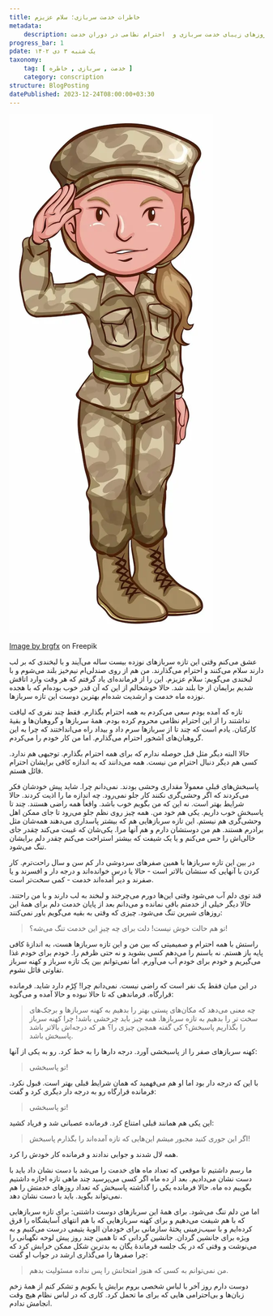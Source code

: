 ```yaml
---
title: خاطرات خدمت سربازی؛ سلام عزیزم
metadata:
    description: خاطره‌ای از روزهای زیبای خدمت سربازی و  احترام نظامی در دوران خدمت
progress_bar: 1
pdate: یک شنبه ۳ دی ۱۴۰۲    
taxonomy:
    tag: [ خدمت , سربازی , خاطره ]
    category: conscription
structure: BlogPosting
datePublished: 2023-12-24T08:00:00+03:30
---
```

![سلام عزیزم](soldier_1308-83676.webp?classes=center&loading=lazy)
<div class="align-center">
<a href="https://www.freepik.com/free-vector/soldier_23717706.htm">Image by brgfx</a> on Freepik
</div>

عشق می‌کنم وقتی این تازه سربازهای نوزده بیست ساله می‌آیند و با لبخندی که بر لب دارند سلام می‌کنند و احترام می‌گذارند. من هم از روی صندلی‌ام نیم‌خیز بلند می‌شوم و با لبخندی می‌گویم: سلام عزیزم. این را از فرمانده‌ای یاد گرفتم که هر وقت وارد اتاقش ‌شدیم برایمان از جا بلند شد. حالا خوشحالم از این که آن قدر خوب بوده‌ام که با هجده نوزده ماه خدمت و ارشدیت شده‌ام بهترین دوست این تازه سربازها.

تازه که آمده بودم سعی می‌کردم به همه احترام بگذارم. فقط چند نفری که لیاقت نداشتند را از این احترام نظامی محروم کرده بودم. همهٔ سربازها و گروهبان‌ها و بقیهٔ کارکنان. یادم است که چند تا از سربازها سرم داد و بیداد راه می‌انداختند که چرا به این گروهبان‌های آشخور احترام می‌گذارم. اما من کار خودم را می‌کردم.

حالا البته دیگر مثل قبل حوصله ندارم که برای همه احترام بگذارم. توجیهی هم ندارد. کسی هم دیگر دنبال احترام من نیست. همه می‌دانند که به اندازه کافی برایشان احترام قائل هستم.

پاسبخش‌های قبلی معمولاً مقداری وحشی بودند. نمی‌دانم چرا. شاید پیش خودشان فکر می‌کردند که اگر وحشی‌گری نکنند کار جلو نمی‌رود. چه اندازه ما را اذیت کردند. حالا شرایط بهتر است. نه این که من بگویم خوب باشد. واقعاً همه راضی هستند. چند تا پاسبخش خوب داریم. یکی هم خود من. همه چیز روی نظم جلو می‌رود تا جای ممکن اهل وحشی‌گری هم نیستم. این تازه سربازهایی هم که بیشتر پاسداری می‌دهند همه‌شان مثل برادرم هستند. هم من دوستشان دارم و هم آنها مرا. یکی‌شان که غیبت می‌کند چقدر جای خالی‌اش را حس می‌کنم و یا یک شیفت که بیشتر استراحت می‌کنم چقدر دلم برایشان تنگ می‌شود.

در بین این تازه سربازها با همین صفرهای سردوشی دار کم سن و سال راحت‌ترم. کار کردن با آنهایی که سنشان بالاتر است - حالا یا درس خوانده‌اند و درجه دار و افسرند و یا صفرند و دیر آمده‌اند خدمت - کمی سخت‌تر است.

قند توی دلم آب می‌شود وقتی این‌ها دورم می‌چرخند و لبخند به لب دارند و با من راحتند. حالا دیگر خیلی از خدمتم باقی نمانده و می‌دانم بعد از پایان خدمت دلم برای همهٔ این روزهای شیرین تنگ می‌شود. چیزی که وقتی به بقیه می‌گویم باور نمی‌کنند:

> تو هم حالت خوش نیست! دلت برای چه چیزِ این خدمت تنگ می‌شه؟!

راستش با همه احترام و صمیمیتی که بین من و این تازه سربازها هست، به اندازهٔ کافی پایه باز هستم. نه باسنم را می‌دهم کسی بشوید و نه حتی ظرفم را. خودم برای خودم غذا می‌گیریم و خودم برای خودم آب می‌آورم. اما نمی‌توانم بین یک تازه سرباز و کهنه سرباز تفاوتی قائل نشوم.

در این میان فقط یک نفر است که راضی نیست. نمی‌دانم چرا! کِرْم دارد شاید. فرمانده قرارگاه. فرماندهی که تا حالا نبوده و حالا آمده و می‌گوید:

> چه معنی می‌دهد که مکان‌های پستی بهتر را بدهیم به کهنه سربازها و برجک‌های سخت تر را بدهیم به تازه سربازها. همه چیز باید چرخشی باشد! چرا کهنه سرباز را بگذاریم پاسبخش؟ کی گفته همچین چیزی را؟ هر که درجه‌اش بالاتر باشد پاسبخش باشد.

کهنه سربازهای صفر را از پاسبخشی آورد. درجه دارها را به خط کرد. رو به یکی از آنها:

> تو پاسبخشی!

با این که درجه دار بود اما او هم می‌فهمید که همان شرایط قبلی بهتر است. قبول نکرد. فرمانده قرارگاه رو به درجه دار دیگری کرد و گفت:

> تو پاسبخشی!

این یکی هم همانند قبلی امتناع کرد. فرمانده عصبانی شد و فریاد کشید:

> اگر این جوری کنید مجبور میشم این‌هایی که تازه آمده‌اند را بگذارم پاسبخش!

همه لال شدند و جوابی ندادند و فرمانده کار خودش را کرد.

ما رسم داشتیم تا موقعی که تعداد ماه های خدمت را می‌شد با دست نشان داد باید با دست نشان می‌دادیم. بعد از ده ماه اگر کسی می‌پرسید چند ماهی تازه اجازه داشتیم بگوییم ده ماه. حالا فرمانده یکی را گذاشته پاسبخش که تعداد روزهای خدمتش را هم نمی‌تواند بگوید. باید با دست نشان دهد.

اما من دلم تنگ می‌شود. برای همهٔ این سربازهای دوست داشتنی: برای تازه سربازهایی که با هم شیفت می‌دهیم و برای کهنه سربازهایی که با هم انتهای آسایشگاه را قرق کرده‌ایم و با سیب‌زمینی پختهٔ سازمانی برای خودمان الویهٔ یتیمی درست می‌کنیم و به ویژه برای جانشین گردان. جانشین گردانی که تا همین چند روز پیش لوحه نگهبانی را می‌نوشت و وقتی که در یک جلسه فرماندهٔ یگان به بدترین شکل ممکن خرابش کرد که چرا صفرها را می‌گذاری ارشد در جواب او گفت:

> من نمی‌توانم به کسی که هنوز امتحانش را پس نداده مسئولیت بدهم.

دوست دارم روز آخر با لباس شخصی بروم برایش پا بکوبم و تشکر کنم از همهٔ زخم زبان‌ها و بی‌احترامی هایی که برای ما تحمل کرد. کاری که در لباس نظام هیچ وقت انجامش ندادم.
